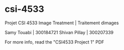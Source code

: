 # csi-4533

Projet CSI 4533
Image Treatment | Traitement dìmages

Samy Touabi | 300184721
Shivan Pillay | 300207339

For more info, read the "CSI4533 Project 1" PDF
